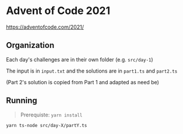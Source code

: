 # Advent of Code 2021
https://adventofcode.com/2021/

## Organization
Each day's challenges are in their own folder (e.g. `src/day-1`)

The input is in `input.txt` and the solutions are in `part1.ts` and `part2.ts`

(Part 2's solution is copied from Part 1 and adapted as need be)

## Running
> Prerequiste: `yarn install`

`yarn ts-node src/day-X/partY.ts`
